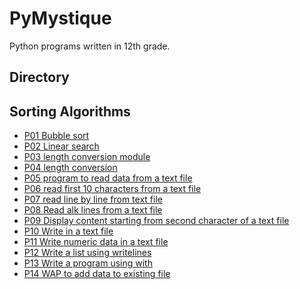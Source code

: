 # PyMystique
Python programs written in 12th grade.

## Directory

## Sorting Algorithms

* [P01 Bubble sort]()
* [P02 Linear search]()
* [P03 length conversion module]()
* [P04 length conversion]()
* [P05 program to read data from a text file]()
* [P06 read first 10 characters from a text file]()
* [P07 read line by line from text file]()
* [P08 Read alk lines from a text file]()
* [P09 Display content starting from second character of a text file]()
* [P10 Write in a text file]()
* [P11 Write numeric data in a text file]()
* [P12 Write a list using writelines]()
* [P13 Write a program using with]()
* [P14 WAP to add data to existing file]()
